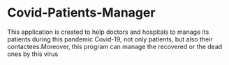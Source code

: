 # Covid-Patients-Manager
This application is created to help doctors and hospitals to manage its patients during this pandemic Covid-19, not only patients, but also their contactees.Moreover, this program can manage the recovered or the dead ones by this virus
